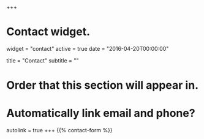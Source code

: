 +++
# Contact widget.
widget = "contact"
active = true
date = "2016-04-20T00:00:00"

title = "Contact"
subtitle = ""

# Order that this section will appear in.


# Automatically link email and phone?
autolink = true
+++
{{% contact-form %}}
